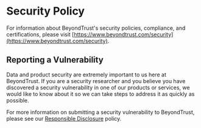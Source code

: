# Security Policy

For information about BeyondTrust's security policies, compliance, and certifications, please visit [https://www.beyondtrust.com/security](https://www.beyondtrust.com/security).

## Reporting a Vulnerability

Data and product security are extremely important to us here at BeyondTrust. If you are a security researcher and you believe you have discovered a security vulnerability in one of our products or services, we would like to know about it so we can take steps to address it as quickly as possible.

For more information on submitting a security vulnerability to BeyondTrust, please see our [Responsible Disclosure](https://www.beyondtrust.com/disclosure) policy.